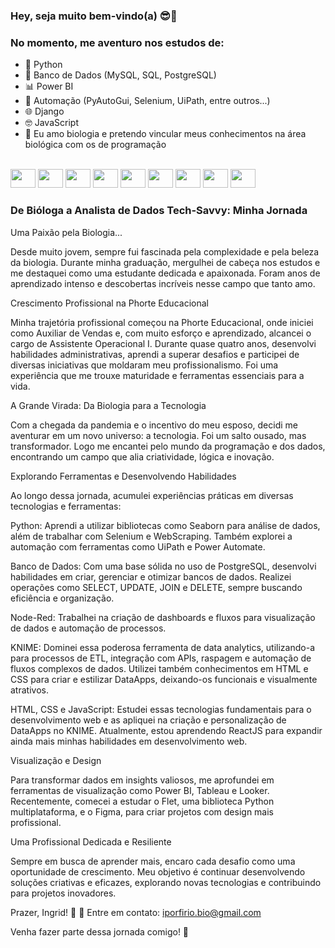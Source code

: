 ### Hey, seja muito bem-vindo(a) 😎🚀

### No momento, me aventuro nos estudos de:

- 🐍 Python
- 💾 Banco de Dados (MySQL, SQL, PostgreSQL)
- 📊 Power BI 
- 🤖 Automação (PyAutoGui, Selenium, UiPath, entre outros...)
- 🌐 Django
- 🤓 JavaScript
- 🧬 Eu amo biologia e pretendo vincular meus conhecimentos na área biológica com os de programação

<div style="display: inline_block"><br>
   <img src="https://cdn.jsdelivr.net/gh/devicons/devicon/icons/python/python-original.svg" /height="30" width="40">
   <img src="https://cdn.jsdelivr.net/gh/devicons/devicon@latest/icons/mysql/mysql-original.svg" /height="30" width="40">         
   <img src= "https://cdn.jsdelivr.net/gh/devicons/devicon@latest/icons/matplotlib/matplotlib-plain-wordmark.svg" /height="30" width="40">
   <img src="https://cdn.jsdelivr.net/gh/devicons/devicon/icons/selenium/selenium-original.svg" /height="30" width="40">
   <img src="https://cdn.jsdelivr.net/gh/devicons/devicon@latest/icons/jupyter/jupyter-plain-wordmark.svg" / height="30" width="40">
   <img src="https://cdn.jsdelivr.net/gh/devicons/devicon/icons/anaconda/anaconda-original.svg" /height="30" width="40">
   <img src="https://cdn.jsdelivr.net/gh/devicons/devicon@latest/icons/plotly/plotly-original-wordmark.svg"/ height="30" width="40">     
   <img src="https://cdn.jsdelivr.net/gh/devicons/devicon@latest/icons/postgresql/postgresql-original-wordmark.svg" / height="30" width="40">
   <img src="https://cdn.jsdelivr.net/gh/devicons/devicon@latest/icons/visualstudio/visualstudio-original.svg" /height="30" width="40">
   
          
          
</div>

### De Bióloga a Analista de Dados Tech-Savvy: Minha Jornada

Uma Paixão pela Biologia...

Desde muito jovem, sempre fui fascinada pela complexidade e pela beleza da biologia. Durante minha graduação, mergulhei de cabeça nos estudos e me destaquei como uma estudante dedicada e apaixonada. Foram anos de aprendizado intenso e descobertas incríveis nesse campo que tanto amo.

Crescimento Profissional na Phorte Educacional

Minha trajetória profissional começou na Phorte Educacional, onde iniciei como Auxiliar de Vendas e, com muito esforço e aprendizado, alcancei o cargo de Assistente Operacional I. Durante quase quatro anos, desenvolvi habilidades administrativas, aprendi a superar desafios e participei de diversas iniciativas que moldaram meu profissionalismo. Foi uma experiência que me trouxe maturidade e ferramentas essenciais para a vida.

A Grande Virada: Da Biologia para a Tecnologia

Com a chegada da pandemia e o incentivo do meu esposo, decidi me aventurar em um novo universo: a tecnologia. Foi um salto ousado, mas transformador. Logo me encantei pelo mundo da programação e dos dados, encontrando um campo que alia criatividade, lógica e inovação.

Explorando Ferramentas e Desenvolvendo Habilidades

Ao longo dessa jornada, acumulei experiências práticas em diversas tecnologias e ferramentas:

Python: Aprendi a utilizar bibliotecas como Seaborn para análise de dados, além de trabalhar com Selenium e WebScraping. Também explorei a automação com ferramentas como UiPath e Power Automate.

Banco de Dados: Com uma base sólida no uso de PostgreSQL, desenvolvi habilidades em criar, gerenciar e otimizar bancos de dados. Realizei operações como SELECT, UPDATE, JOIN e DELETE, sempre buscando eficiência e organização.

Node-Red: Trabalhei na criação de dashboards e fluxos para visualização de dados e automação de processos.

KNIME: Dominei essa poderosa ferramenta de data analytics, utilizando-a para processos de ETL, integração com APIs, raspagem e automação de fluxos complexos de dados. Utilizei também conhecimentos em HTML e CSS para criar e estilizar DataApps, deixando-os funcionais e visualmente atrativos.

HTML, CSS e JavaScript: Estudei essas tecnologias fundamentais para o desenvolvimento web e as apliquei na criação e personalização de DataApps no KNIME. Atualmente, estou aprendendo ReactJS para expandir ainda mais minhas habilidades em desenvolvimento web.

Visualização e Design

Para transformar dados em insights valiosos, me aprofundei em ferramentas de visualização como Power BI, Tableau e Looker. Recentemente, comecei a estudar o Flet, uma biblioteca Python multiplataforma, e o Figma, para criar projetos com design mais profissional.

Uma Profissional Dedicada e Resiliente

Sempre em busca de aprender mais, encaro cada desafio como uma oportunidade de crescimento. Meu objetivo é continuar desenvolvendo soluções criativas e eficazes, explorando novas tecnologias e contribuindo para projetos inovadores.

Prazer, Ingrid! 🤩
📧 Entre em contato: iporfirio.bio@gmail.com

Venha fazer parte dessa jornada comigo! 🚀


